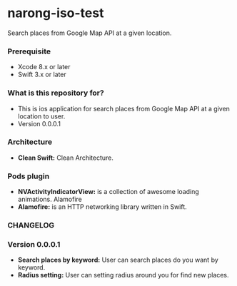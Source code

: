 # narong-iso-test
Search places from Google Map API at a given location.

### Prerequisite ###
* Xcode 8.x or later
* Swift 3.x or later

### What is this repository for? ###

* This is ios application for search places from Google Map API at a given location to user.
* Version 0.0.0.1

### Architecture
* **Clean Swift:** Clean Architecture.

### Pods plugin
* **NVActivityIndicatorView:** is a collection of awesome loading animations. Alamofire
* **Alamofire:** is an HTTP networking library written in Swift.

### CHANGELOG ###

### Version 0.0.0.1
* **Search places by keyword:** User can search places do you want by keyword.
* **Radius setting:** User can setting radius around you for find new places.
